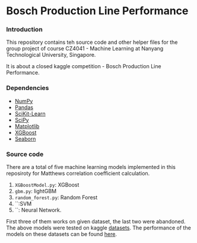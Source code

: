 # Bosch Production Line Performance 

### Introduction  
This repository contains teh source code and other helper files for the group project of course CZ4041 - Machine Learning at Nanyang Technological University, Singapore. 

It is about a closed kaggle competition - Bosch Production Line Performance. 

### Dependencies 
* [NumPy](http://www.numpy.org/)
* [Pandas](http://pandas.pydata.org/)
* [SciKit-Learn](http://scikit-learn.org/stable/)
* [SciPy](http://www.scipy.org/)
* [Matplotlib](http://matplotlib.org/)
* [XGBoost](https://github.com/dmlc/xgboost)
* [Seaborn](https://seaborn.pydata.org/index.html)

### Source code 

There are a total of five machine learning models implemented in this reposiroty for Matthews correlation coefficient calculation.
1. `XGBoostModel.py`: XGBoost 
2. `gbm.py`: lightGBM 
3. `random_forest.py`: Random Forest 
4. ``:SVM 
5. ``: Neural Network. 

First three of them works on given dataset, the last two were abandoned. 
The above models were tested on kaggle [datasets](https://www.kaggle.com/c/bosch-production-line-performance/data). 
The performance of the models on these datasets can be found [here]().
